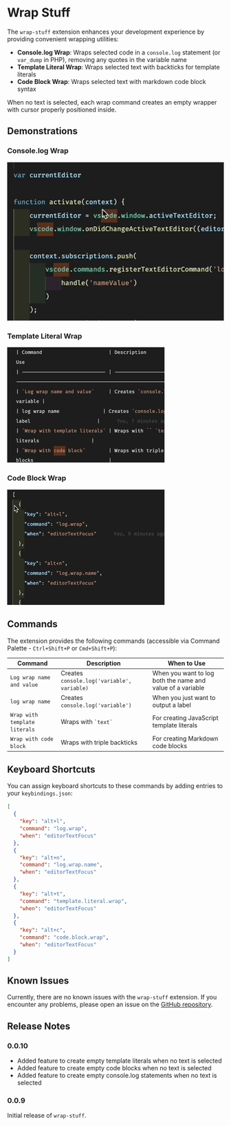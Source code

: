 # Wrap Stuff

The `wrap-stuff` extension enhances your development experience by providing convenient wrapping utilities:

- **Console.log Wrap**: Wraps selected code in a `console.log` statement (or `var_dump` in PHP), removing any quotes in the variable name
- **Template Literal Wrap**: Wraps selected text with backticks for template literals
- **Code Block Wrap**: Wraps selected text with markdown code block syntax

When no text is selected, each wrap command creates an empty wrapper with cursor properly positioned inside.

## Demonstrations

### Console.log Wrap

![Console.log Wrap Demo](images/log-wrap-demo.gif)

### Template Literal Wrap

![Template Literal Wrap Demo](images/template-literal-demo.gif)

### Code Block Wrap

![Code Block Wrap Demo](images/code-block-demo.gif)

## Commands

The extension provides the following commands (accessible via Command Palette - `Ctrl+Shift+P` or `Cmd+Shift+P`):

| Command                       | Description                                 | When to Use                                                |
| ----------------------------- | ------------------------------------------- | ---------------------------------------------------------- |
| `Log wrap name and value`     | Creates `console.log('variable', variable)` | When you want to log both the name and value of a variable |
| `log wrap name`               | Creates `console.log('variable')`           | When you just want to output a label                       |
| `Wrap with template literals` | Wraps with `` `text` ``                     | For creating JavaScript template literals                  |
| `Wrap with code block`        | Wraps with triple backticks                 | For creating Markdown code blocks                          |

## Keyboard Shortcuts

You can assign keyboard shortcuts to these commands by adding entries to your `keybindings.json`:

```json
[
  {
    "key": "alt+l",
    "command": "log.wrap",
    "when": "editorTextFocus"
  },
  {
    "key": "alt+n",
    "command": "log.wrap.name",
    "when": "editorTextFocus"
  },
  {
    "key": "alt+t",
    "command": "template.literal.wrap",
    "when": "editorTextFocus"
  },
  {
    "key": "alt+c",
    "command": "code.block.wrap",
    "when": "editorTextFocus"
  }
]
```

## Known Issues

Currently, there are no known issues with the `wrap-stuff` extension. If you encounter any problems, please open an issue on the [GitHub repository](https://github.com/ronnyalex/log-wrap/issues).

## Release Notes

### 0.0.10

- Added feature to create empty template literals when no text is selected
- Added feature to create empty code blocks when no text is selected
- Added feature to create empty console.log statements when no text is selected

### 0.0.9

Initial release of `wrap-stuff`.
